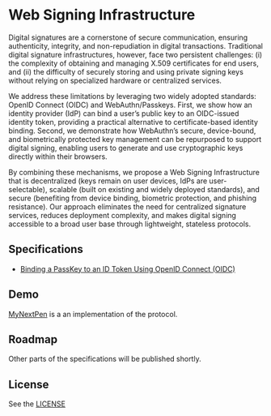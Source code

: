 # Web Signing Infrastructure <!-- omit in toc -->

Digital signatures are a cornerstone of secure communication, ensuring
authenticity, integrity, and non-repudiation in digital transactions.
Traditional digital signature infrastructures, however, face two persistent
challenges: (i) the complexity of obtaining and managing X.509 certificates for
end users, and (ii) the difficulty of securely storing and using private signing
keys without relying on specialized hardware or centralized services.

We address these limitations by leveraging two widely adopted standards: OpenID
Connect (OIDC) and WebAuthn/Passkeys. First, we show how an identity provider
(IdP) can bind a user’s public key to an OIDC-issued identity token, providing a
practical alternative to certificate-based identity binding. Second, we
demonstrate how WebAuthn’s secure, device-bound, and biometrically protected key
management can be repurposed to support digital signing, enabling users to
generate and use cryptographic keys directly within their browsers.

By combining these mechanisms, we propose a Web Signing Infrastructure that is
decentralized (keys remain on user devices, IdPs are user-selectable), scalable
(built on existing and widely deployed standards), and secure (benefiting from
device binding, biometric protection, and phishing resistance). Our approach
eliminates the need for centralized signature services, reduces deployment
complexity, and makes digital signing accessible to a broad user base through
lightweight, stateless protocols.
  
## Specifications

- [Binding a PassKey to an ID Token Using OpenID Connect (OIDC)](./id-token-binding.md)

## Demo

[MyNextPen](https://mynextpen.com/) is a an implementation of the protocol.

## Roadmap

Other parts of the specifications will be published shortly.

## License

See the [LICENSE](./LICENSE)
